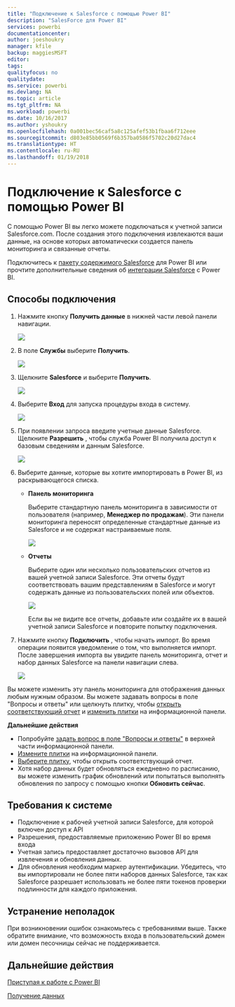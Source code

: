 ```yaml
---
title: "Подключение к Salesforce с помощью Power BI"
description: "SalesForce для Power BI"
services: powerbi
documentationcenter: 
author: joeshoukry
manager: kfile
backup: maggiesMSFT
editor: 
tags: 
qualityfocus: no
qualitydate: 
ms.service: powerbi
ms.devlang: NA
ms.topic: article
ms.tgt_pltfrm: NA
ms.workload: powerbi
ms.date: 10/16/2017
ms.author: yshoukry
ms.openlocfilehash: 0a001bec56caf5a8c125afef53b1fbaa6f712eee
ms.sourcegitcommit: d803e85bb0569f6b357ba0586f5702c20d27dac4
ms.translationtype: HT
ms.contentlocale: ru-RU
ms.lasthandoff: 01/19/2018
---
```

# <a name="connect-to-salesforce-with-power-bi"></a>Подключение к Salesforce с помощью Power BI
С помощью Power BI вы легко можете подключаться к учетной записи Salesforce.com. После создания этого подключения извлекаются ваши данные, на основе которых автоматически создается панель мониторинга и связанные отчеты.

Подключитесь к [пакету содержимого Salesforce](https://app.powerbi.com/getdata/services/salesforce) для Power BI или прочтите дополнительные сведения об [интеграции Salesforce](https://powerbi.microsoft.com/integrations/salesforce) с Power BI.

## <a name="how-to-connect"></a>Способы подключения
1. Нажмите кнопку **Получить данные** в нижней части левой панели навигации.
   
   ![](media/service-connect-to-salesforce/pbi_getdata.png) 
2. В поле **Службы** выберите **Получить**.
   
   ![](media/service-connect-to-salesforce/pbi_getservices.png) 
3. Щелкните **Salesforce** и выберите **Получить**.  
   
   ![](media/service-connect-to-salesforce/salesforce.png)
4. Выберите **Вход** для запуска процедуры входа в систему.
   
    ![](media/service-connect-to-salesforce/dialog.png)
5. При появлении запроса введите учетные данные Salesforce. Щелкните **Разрешить** , чтобы служба Power BI получила доступ к базовым сведениям и данным Salesforce.
   
   ![](media/service-connect-to-salesforce/sf_authorize.png)
6. Выберите данные, которые вы хотите импортировать в Power BI, из раскрывающегося списка.
   
   * **Панель мониторинга**
     
     Выберите стандартную панель мониторинга в зависимости от пользователя (например, **Менеджер по продажам**). Эти панели мониторинга переносят определенные стандартные данные из Salesforce и не содержат настраиваемые поля.
     
     ![](media/service-connect-to-salesforce/pbi_salesforcechooserole.png)
   * **Отчеты**
     
     Выберите один или несколько пользовательских отчетов из вашей учетной записи Salesforce. Эти отчеты будут соответствовать вашим представлениям в Salesforce и могут содержать данные из пользовательских полей или объектов.
     
     ![](media/service-connect-to-salesforce/pbi_salesforcereports.png)
     
     Если вы не видите все отчеты, добавьте или создайте их в вашей учетной записи Salesforce и повторите попытку подключения.
7. Нажмите кнопку **Подключить** , чтобы начать импорт. Во время операции появится уведомление о том, что выполняется импорт. После завершения импорта вы увидите панель мониторинга, отчет и набор данных Salesforce на панели навигации слева.
   
   ![](media/service-connect-to-salesforce/pbi_getdatasalesforcedash.png)

Вы можете изменить эту панель мониторинга для отображения данных любым нужным образом. Вы можете задавать вопросы в поле "Вопросы и ответы" или щелкнуть плитку, чтобы [открыть соответствующий отчет](service-dashboard-tiles.md) и [изменить плитки](service-dashboard-edit-tile.md) на информационной панели.

**Дальнейшие действия**

* Попробуйте [задать вопрос в поле "Вопросы и ответы"](power-bi-q-and-a.md) в верхней части информационной панели.
* [Измените плитки](service-dashboard-edit-tile.md) на информационной панели.
* [Выберите плитку](service-dashboard-tiles.md), чтобы открыть соответствующий отчет.
* Хотя набор данных будет обновляться ежедневно по расписанию, вы можете изменить график обновлений или попытаться выполнять обновления по запросу с помощью кнопки **Обновить сейчас**.

## <a name="system-requirements"></a>Требования к системе
* Подключение к рабочей учетной записи Salesforce, для которой включен доступ к API
* Разрешения, предоставляемые приложению Power BI во время входа
* Учетная запись предоставляет достаточно вызовов API для извлечения и обновления данных.
* Для обновления необходим маркер аутентификации. Убедитесь, что вы импортировали не более пяти наборов данных Salesforce, так как Salesforce разрешает использовать не более пяти токенов проверки подлинности для каждого приложения.

## <a name="troubleshooting"></a>Устранение неполадок
При возникновении ошибок ознакомьтесь с требованиями выше. Также обратите внимание, что возможность входа в пользовательский домен или домен песочницы сейчас не поддерживается.

## <a name="next-steps"></a>Дальнейшие действия
[Приступая к работе с Power BI](service-get-started.md)

[Получение данных](service-get-data.md)


